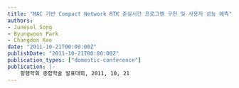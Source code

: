 ```yaml
---
title: "MAC 기반 Compact Network RTK 준실시간 프로그램 구현 및 사용자 성능 예측"
authors:
- Junesol Song
- Byungwoon Park
- Changdon Kee
date: "2011-10-21T00:00:00Z"
publishDate: "2011-10-21T00:00:00Z"
publication_types: ["domestic-conference"]
publication: |-
    항행학회 종합학술 발표대회, 2011, 10, 21
---
```

